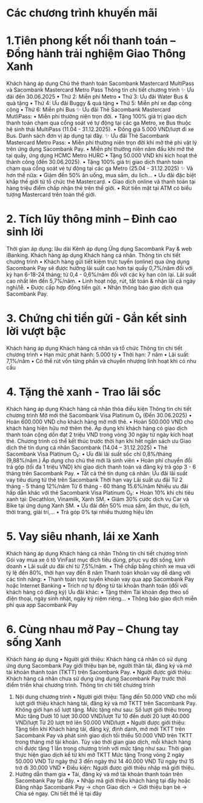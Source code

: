 # Các  chương   trình khuyến  mãi
# 1.Tiên phong kết nối thanh toán – Đồng hành trải nghiệm Giao Thông Xanh
Khách hàng áp dụng
Chủ thẻ thanh toán Sacombank Mastercard MultiPass và Sacombank Mastercard Metro Pass
Thông tin chi tiết chương trình
✨  Ưu đãi đến 30.06.2025
•  Thứ 2: Miễn phí Metro
•  Thứ 3: Ưu đãi Water Bus & quà tặng
•  Thứ 4: Ưu đãi Buggy & quà tặng
•  Thứ 5: Miễn phí xe đạp công cộng
•  Thứ 6: Miễn phí Bus
✨  Ưu đãi Thẻ Sacombank Mastercard MutliPass:
•  Miễn phí thường niên trọn đời.
•  Tặng 100% giá trị giao dịch thanh toán chạm qua cổng soát vé tự động tại các ga Metro,
xe Bus thuộc hệ sinh thái MultiPass (11.04 - 31.12.2025).
•  Đồng giá 5.000 VND/lượt đi xe Bus. Danh sách đơn vị áp dụng tại đây.
✨  Ưu đãi Thẻ Sacombank Mastercard Metro Pass:
•  Miễn phí thường niên trọn đời khi mở thẻ phi vật lý trên ứng dụng Sacombank Pay.
•  Miễn phí thường niên năm đầu khi mở thẻ tại quầy, ứng dụng HCMC Metro HURC
•  Tặng 50.000 VND khi kích hoạt thẻ thành công (đến 30.06.2025).
•  Tặng 100% giá trị giao dịch thanh toán chạm qua cổng soát vé tự động tại các ga Metro
(25.04 - 31.12.2025)
✨  Và hơn thế nữa:
•  Giảm đến 50% ăn uống, mua sắm, du lịch…
•  Ưu đãi đặc biệt khắp thế giới từ tổ chức thẻ Mastercard.
•  Giao dịch online và thanh toán tại hàng triệu điểm chấp nhận thẻ trên thế giới.
•  Rút tiền mặt tại ATM có biểu tượng Mastercard trên toàn thế giới.
# 2. Tích lũy thông minh – Đỉnh cao sinh lời
Thời gian áp dụng: lâu dài
Kênh áp dụng
Ứng dụng Sacombank Pay & web iBanking.
Khách hàng áp dụng
Khách hàng cá nhân.
Thông tin chi tiết chương trình
•  Khách hàng gửi tiết kiệm trực tuyến (online) qua ứng dụng Sacombank Pay sẽ được
hưởng lãi suất cao hơn tại quầy 0,7%/năm đối với kỳ hạn 6-18-24 tháng; từ 0,4 -
0,6%/năm đối với các kỳ hạn còn lại. Lãi suất cao nhất lên đến 5,7%/năm.
•  Linh hoạt nộp, rút, tất toán & nhận lãi cả ngày nghỉ/lễ.
•  Được cấp hợp đồng tiền gửi.
•  Nhận thông báo giao dịch qua Sacombank Pay.
# 3. Chứng chỉ tiền gửi - Gắn kết sinh lời vượt bậc
Khách hàng áp dụng
Khách hàng cá nhân và tổ chức
Thông tin chi tiết chương trình
•  Hạn mức phát hành: 5.000 tỷ
•  Thời hạn: 7 năm
•  Lãi suất: 7,1%/năm
•  Có thể rút vốn từng phần và chuyển nhượng linh hoạt khi có nhu cầu
# 4. Tặng thẻ xanh - Trao lãi sốc
Khách hàng áp dụng
Khách hàng cá nhân thỏa điều kiện
Thông tin chi tiết chương trình
Mở mới thẻ Sacombank Visa Platinum O₂ (Đến 30.06.2025)
•  Hoàn 600.000 VND cho khách hàng mở mới thẻ.
•  Hoàn 500.000 VND cho khách hàng hiện hữu mở thêm thẻ.
Áp dụng khi khách hàng có giao dịch thanh toán cộng dồn đạt 2 triệu VND trong vòng 30
ngày từ ngày kích hoạt thẻ. Chương trình có thể kết thúc trước thời hạn khi hết ngân sách ưu
Giao dịch thẻ tín dụng cá nhân Sacombank (14.04 – 31.12.2025)
•  Thẻ Sacombank Visa Platinum O₂:
•  Ưu đãi lãi suất sốc chỉ 0,8%/tháng (9,88%/năm.) Áp dụng cho chủ thẻ mới
là sinh viên
•  Hoàn phí chuyển đổi trả góp (tối đa 1 triệu VND) khi giao dịch thanh toán và
đăng ký trả góp 3 - 6 tháng trên Sacombank Pay.
•  Tất cả thẻ tín dụng cá nhân: Ưu đãi lãi suất vay tiêu dùng từ thẻ trên Sacombank
Thời hạn vay            Lãi suất ưu đãi
Từ 2 tháng - 5 tháng    12%/năm
Từ 6 tháng - 60 tháng   15.6%/năm
Nhiều ưu đãi hấp dẫn khác với thẻ Sacombank Visa Platinum O₂:
•  Hoàn 10% khi chi tiêu xanh tại: Decathlon, Vinamilk, Xanh SM.
•  Giảm 30% cước dịch vụ Car và Bike tại ứng dụng Xanh SM.
•  Ưu đãi đến 50% mua sắm, ẩm thực, du lịch, thời trang, giải trí,…
•  Trả góp 0% tại nhiều thương hiệu lớn
# 5. Vay siêu nhanh, lái xe Xanh
Khách hàng áp dụng
Khách hàng cá nhân
Thông tin chi tiết chương trình
Gói vay mua xe ô tô VinFast mục đích tiêu dùng, phục vụ đời sống, kinh doanh
•  Lãi suất ưu đãi chỉ từ 7,5%/năm.
•  Thế chấp bằng chính xe mua với tỷ lệ đến 80%, thời hạn vay đến 8 năm
Thanh toán khoản vay dễ dàng với các tính năng:
•  Thanh toán trực tuyến khoản vay qua app Sacombank Pay hoặc Internet Banking
•  Trích nợ tự động từ tài khoản thanh toán (đối với khách hàng có đăng ký)
Ưu đãi khác:
•  Tặng thêm Tài khoản đẹp theo số điện thoại, ngày sinh nhật, ngày kỷ niệm riêng…
•  Thông báo giao dịch miễn phí qua app Sacombank Pay
# 6. Cùng nhau mở Pay – Chung tay sống Xanh
Khách hàng áp dụng
•  Người giới thiệu: Khách hàng cá nhân có sử dụng ứng dụng Sacombank Pay giới
thiệu bạn bè, người thân tải, đăng ký và mở tài khoản thanh toán (TKTT) trên
Sacombank Pay.
•  Người được giới thiệu: Khách hàng cá nhân chưa sử dụng ứng dụng Sacombank Pay
trước thời điểm triển khai chương trình.
Thông tin chi tiết chương trình
1. Nội dung chương trình
•  Người giới thiệu: Tặng đến 50.000 VND cho mỗi lượt giới thiệu khách hàng tải,
đăng ký và mở TKTT trên Sacombank Pay. Không giới hạn số lượt tặng. Mức tặng
như sau:
Số lượt giới thiệu trong
Mức tặng
Dưới 10 lượt      30.000 VND/lượt
Từ 10 đến dưới 20 lượt 40.000 VND/lượt
Từ 20 lượt trở lên  50.000 VND/lượt
•  Người được giới thiệu: Tặng tiền khi Khách hàng tải, đăng ký, định danh, mở mới
TKTT trên Sacombank Pay và phát sinh giao dịch tối thiểu 50.000 VND trên TKTT
trong tháng mở tài khoản.
Tùy vào thời gian giao dịch, mỗi khách hàng chỉ được tặng 1 lần trong chương trình với
mức tặng như sau:
Thời gian thực hiện giao dịch kể từ khi mở TKTT Mức tặng
Trong vòng 2 ngày                 50.000 VND
Từ ngày thứ 3 đến ngày thứ 14          40.000 VND
Từ ngày thứ 15 trở đi              30.000 VND
•  Điều kiện: Người được giới thiệu nhập mã giới thiệu.
2. Hướng dẫn tham gia
•  Tải, đăng ký và mở tài khoản thanh toán trên Sacombank Pay tại đây.
•  Nhập mã giới thiệu khách hàng tại đây hoặc Đăng nhập Sacombank Pay ->
chọn Giao dịch -> Giới thiệu bạn bè -> Chia sẻ ngay.
Chi tiết thể lệ tại đây